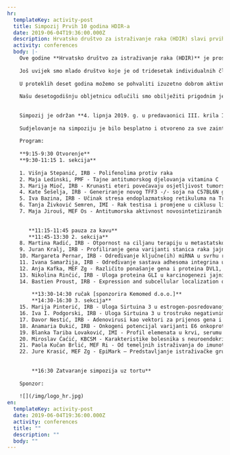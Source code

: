 ```yaml
---
hr:
  templateKey: activity-post
  title: Simpozij Prvih 10 godina HDIR-a
  date: 2019-06-04T19:36:00.000Z
  description: Hrvatsko društvo za istraživanje raka (HDIR) slavi prvih 10 godina.
  activity: conferences
  body: |-
    Ove godine **Hrvatsko društvo za istraživanje raka (HDIR)** je proslavilo značajnu obljetnicu - u svibnju 2019. g. je navršeno prvih **deset godina od osnivanja HDIR-a**!
    
    Još uvijek smo mlado društvo koje je od tridesetak individualnih članova **European Association for Cancer Research (EACR)** naraslo na preko 200 članova. Naš rast je značajan i to s ponosom ističemo u našoj krovnoj organizaciji EACR-u.
    
    U proteklih deset godina možemo se pohvaliti izuzetno dobrom aktivnošću - iza nas je pet konferencija s međunarodnim sudjelovanjem te jedan simpozij s vrhunskim svjetskim predavačima, nekoliko radionica i brojna predavanja.
    
    Našu desetogodišnju obljetnicu odlučili smo obilježiti prigodnim jednodnevnim simpozijem koji je bio posvećen mlađim članovima našeg Društva i koji su tom prigodom predstavili svoja istraživanja.
    
    
    Simpozij je održan **4. lipnja 2019. g. u predavaonici III. krila Instituta "Ruđer Bošković"**.
    
    Sudjelovanje na simpoziju je bilo besplatno i otvoreno za sve zainteresirane.
    
    Program:
    
    **9:15-9:30 Otvorenje**
    **9:30-11:15 1. sekcija**
    
    1. Višnja Stepanić, IRB - Polifenolima protiv raka
    2. Maja Ledinski, PMF - Tajne antitumorskog djelovanja vitamina C
    3. Marija Mioč, IRB - Krunasti eteri povećavaju osjetljivost tumorskih stanica na terapiju
    4. Kate Šešelja, IRB - Generiranje novog TFF3 -/- soja na C57BL6N genetičkoj podlozi
    5. Iva Bazina, IRB - Učinak stresa endoplazmatskog retikuluma na Trefoil factor family 3 (Tff3) deficijentne miševe
    6. Tanja Živković Semren, IMI - Rak testisa i promjene u ciklusu limunske kiseline
    7. Maja Jirouš, MEF Os - Antitumorska aktivnost novosintetiziranih kinolinskih hibrida na tumorskim stanicama in vitro
    
       
       **11:15-11:45 pauza za kavu**
       **11:45-13:30 2. sekcija**
    8. Martina Radić, IRB - Otpornost na ciljanu terapiju u metastatskom melanomu
    9. Juran Kralj, IRB - Profiliranje gena varijanti stanica raka jajnika različito otpornih na karboplatinu u svrhu proučavanja lijekom-potaknute epitelno-mezenhimalne tranzicije
    10. Margareta Pernar, IRB - Određivanje ključne(ih) miRNA u svrhu reguliranja lijekom potaknute epitelno-mezenhimalne tranzicije
    11. Ivana Samaržija, IRB - Određivanje sastava adhesoma integrina u istraživanju migracije i invazije stanica tumora i njihove osjetljivosti na kemoterapiju
    12. Anja Kafka, MEF Zg - Različito ponašanje gena i proteina DVL1, DVL2 i DVL3 u astrocitnim tumorima mozga
    13. Nikolina Rinčić, IRB - Uloga proteina GLI u karcinogenezi jajnika
    14. Bastien Proust, IRB - Expression and subcellular localization of human NME6 protein in tumor cell lines
    
        **13:30-14:30 ručak [sponzorira Kemomed d.o.o.]**
        **14:30-16:30 3. sekcija**
    15. Marija Pinterić, IRB - Uloga Sirtuina 3 u estrogen-posredovanoj proliferaciji MCF-7 stanica raka dojke
    16. Iva I. Podgorski, IRB - Uloga Sirtuina 3 u trostruko negativnim stanicama raka dojke (MDA-MB-231) u uvjetima hiperoksije
    17. Davor Nestić, IRB - Adenovirusi kao vektori za prijenos gena i vakcinaciju
    18. Anamaria Đukić, IRB - Onkogeni potencijal varijanti E6 onkoproteina HPV-16
    19. Blanka Tariba Lovaković, IMI - Profil elemenata u krvi, serumu i urinu muškaraca s rakom testisa
    20. Miroslav Ćaćić, KBCSM - Karakteristike bolesnika s neuroendokrinim tumorima koji se liječe u KBC Sestre milosrdnice
    21. Paola Kučan Brlić, MEF Ri - Od temeljnih istraživanja do imunoterapije tumora: translacijska istraživanja Centra za proteomiku
    22. Jure Krasić, MEF Zg - EpiMark – Predstavljanje istraživačke grupe
    
        
        **16:30 Zatvaranje simpozija uz tortu**
    
    Sponzor:
    
    ![](/img/logo_hr.jpg)
en:
  templateKey: activity-post
  date: 2019-06-04T19:36:00.000Z
  activity: conferences
  title: ""
  description: ""
  body: ""
---
```


